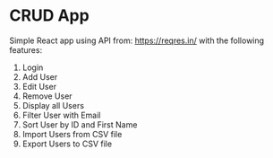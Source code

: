 # CRUD App

Simple React app using API from: https://reqres.in/ with the following features:

1. Login
2. Add User
3. Edit User
4. Remove User
5. Display all Users
6. Filter User with Email
7. Sort User by ID and First Name
8. Import Users from CSV file
9. Export Users to CSV file
